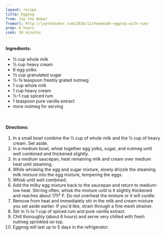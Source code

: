 ```yaml
---
layout: recipe
title: Eggnog
from: Joy the Baker
fromurl: http://joythebaker.com/2016/12/homemade-eggnog-with-rum/
prep: 6 hours
cook: 30 minutes
---
```


#### Ingredients:

* ½ cup whole milk
* ½ cup heavy cream
* 6 egg yolks
* ⅔ cup granulated sugar
* ½-¾ teaspoon freshly grated nutmeg
* 1 cup whole milk
* 1 cup heavy cream
* ½-1 cup spiced rum
* 1 teaspoon pure vanilla extract
* more nutmeg for serving

<br>

#### Directions:

1. In a small bowl combine the ½ cup of whole milk and the ½ cup
of heavy cream. Set aside.
2. In a medium bowl, whisk together egg yolks, sugar, and nutmeg until well combined and thickened slightly.
3. In a medium saucepan, heat remaining milk and cream over medium heat until steaming.
4. While whisking the egg and sugar mixture, slowly drizzle the steaming milk mixture into the egg mixture, tempering the eggs. 
5. Whisk until well combined.
6. Add the milky egg mixture back to the saucepan and return to medium-low heat. Stirring often, whisk the mixture until is it slightly thickened and reaches about 175° F. Do not overheat the mixture or it will curdle.
7. Remove from heat and immediately stir in the milk and cream mixture
you set aside earlier. If you'd like, strain through a fine mesh strainer.
8. Stir in ½ to 1 cup of spiced rum and pure vanilla extract.
9. Chill thoroughly (about 6 hours) and serve very chilled with fresh nutmeg sprinkled on top.
10. Eggnog will last up to 5 days in the refrigerator.
